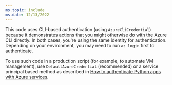 ```yaml
---
ms.topic: include
ms.date: 12/13/2022
---
```


This code uses CLI-based authentication (using `AzureCliCredential`) because it demonstrates actions that you might otherwise do with the Azure CLI directly. In both cases, you're using the same identity for authentication. Depending on your environment, you may need to run `az login` first to authenticate.

To use such code in a production script (for example, to automate VM management), use `DefaultAzureCredential` (recommended) or a service principal based method as described in [How to authenticate Python apps with Azure services](../sdk/authentication-overview.md).
